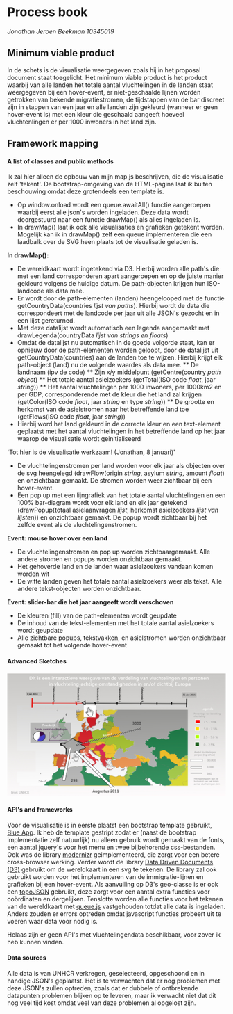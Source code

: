 # Process book
*Jonathan Jeroen Beekman*
*10345019*

## Minimum viable product

In de schets is de visualisatie weergegeven zoals hij in het proposal document staat toegelicht. Het minimum viable product is het product waarbij van alle landen het totale aantal vluchtelingen in de landen staat weergegeven bij een hover-event, er niet-geschaalde lijnen worden getrokken van bekende migratiestromen, de tijdstappen van de bar discreet zijn in stappen van een jaar en alle landen zijn gekleurd (wanneer er geen hover-event is) met een kleur die geschaald aangeeft hoeveel vluchtenlingen er per 1000 inwoners in het land zijn.

## Framework mapping

#### A list of classes and public methods

Ik zal hier alleen de opbouw van mijn map.js beschrijven, die de visualisatie zelf 'tekent'. De bootstrap-omgeving van de HTML-pagina laat ik buiten beschouwing omdat deze grotendeels een template is.

* Op window.onload wordt een queue.awaitAll() functie aangeroepen waarbij eerst alle json's worden ingeladen. 
Deze data wordt doorgestuurd naar een functie drawMap() als alles ingeladen is.
* In drawMap() laat ik ook alle visualisaties en grafieken getekent worden. Mogelijk kan ik in drawMap() zelf 
een queue implementeren die een laadbalk over de SVG heen plaats tot de visualisatie geladen is.

**In drawMap():**
* De wereldkaart wordt ingetekend via D3. Hierbij worden alle path's die met een land corresponderen 
apart aangeroepen en op de juiste manier gekleurd volgens de huidige datum. De path-objecten krijgen hun
ISO-landcode als data mee.
* Er wordt door de path-elementen (landen) heengelooped met de functie getCountryData(countries *lijst van paths*). 
Hierbij wordt de data die correspondeert met de landcode per jaar uit alle JSON's gezocht en in een lijst gereturned.
* Met deze datalijst wordt automatisch een legenda aangemaakt met drawLegenda(countryData *lijst van strings en floats*)
* Omdat de datalijst nu automatisch in de goede volgorde staat, kan er opnieuw door de path-elementen worden
geloopt, door de datalijst uit getCountryData(countries) aan de landen toe te wijzen. Hierbij krijgt
elk path-object (land) nu de volgende waardes als data mee.
** De landnaam (ipv de code)
** Zijn x/y middelpunt (getCentre(country *path object*)
** Het totale aantal asielzoekers (getTotal(ISO code *float*, jaar *string*))
** Het aantal vluchtelingen per 1000 inwoners, per 1000km2 en per GDP, corresponderende met de kleur
die het land zal krijgen (getColor(ISO code *float*, jaar *string* en type *string*))
** De grootte en herkomst van de asielstromen naar het betreffende land toe (getFlows(ISO code *float*, jaar *string*))
* Hierbij word het land gekleurd in de correcte kleur en een text-element geplaatst met het aantal vluchtelingen in het 
betreffende land op het jaar waarop de visualisatie wordt geinitialiseerd

'Tot hier is de visualisatie werkzaam! (Jonathan, 8 januari)'

* De vluchtelingenstromen per land worden voor elk jaar als objecten over de svg heengelegd 
(drawFlow(origin *string*, asylum *string*, amount *float*) en onzichtbaar gemaakt. De stromen worden weer 
zichtbaar bij een hover-event.
* Een pop up met een lijngrafiek van het totale aantal vluchtelingen en een 100% bar-diagram wordt voor elk land en elk jaar
getekend (drawPopup(totaal asielaanvragen *lijst*, herkomst asielzoekers *lijst van lijsten*)) en onzichtbaar gemaakt. 
De popup wordt zichtbaar bij het zelfde event als de vluchtelingenstromen.

**Event: mouse hover over een land**
* De vluchtelingenstromen en pop up worden zichtbaargemaakt. Alle andere stromen en popups worden onzichtbaar gemaakt.
* Het gehoverde land en de landen waar asielzoekers vandaan komen worden wit
* De witte landen geven het totale aantal asielzoekers weer als tekst. Alle andere tekst-objecten worden onzichtbaar.

**Event: slider-bar die het jaar aangeeft wordt verschoven**
* De kleuren (fill) van de path-elementen wordt geupdate
* De inhoud van de tekst-elementen met het totale aantal asielzoekers wordt geupdate
* Alle zichtbare popups, tekstvakken, en asielstromen worden onzichtbaar gemaakt tot het volgende hover-event


#### Advanced Sketches 

![Sketch of the proposal](doc/proposal-sketch.jpg)

#### API's and frameworks

Voor de visualisatie is in eerste plaatst een bootstrap template gebruikt, [Blue App](https://shapebootstrap.net/item/1524945-blue-app-free-one-page-responsive-html5-parallax-business-app-landing-page). Ik heb de template gestript zodat er (naast de bootstrap implementatie zelf natuurlijk) nu alleen gebruik wordt gemaakt van de fonts, een aantal jquery's voor het menu en twee bijbehorende css-bestanden. Ook was de library [modernizr](http://modernizr.com/) geimplementeerd, die zorgt voor een betere cross-browser werking. Verder wordt de library [Data Driven Documents (D3)](d3js.org) gebruikt om de wereldkaart in een svg te tekenen. De library zal ook gebruikt worden voor het implementeren van de immigratie-lijnen en grafieken bij een hover-event. Als aanvulling op D3's geo-classe is er ook een [topoJSON](http://d3js.org/topojson.v1.min.js) gebruikt, deze zorgt voor een aantal extra functies voor coördinaten en dergelijken. Tenslotte worden alle functies voor het tekenen van de wereldkaart met [queue.js](https://github.com/mbostock/queue) vastgehouden totdat alle data is ingeladen. Anders zouden er errors optreden omdat javascript functies probeert uit te voeren waar data voor nodig is.

Helaas zijn er geen API's met vluchtelingendata beschikbaar, voor zover ik heb kunnen vinden.

#### Data sources

Alle data is van UNHCR verkregen, geselecteerd, opgeschoond en in handige JSON's geplaatst. Het is te verwachten dat er nog problemen met deze JSON's zullen optreden, zoals dat er dubbele of ontbrekende datapunten problemen blijken op te leveren, maar ik verwacht niet dat dit nog veel tijd kost omdat veel van deze problemen al opgelost zijn.